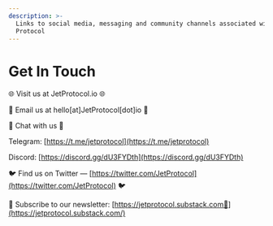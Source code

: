 ```yaml
---
description: >-
  Links to social media, messaging and community channels associated with Jet
  Protocol
---
```


# Get In Touch

🌐  Visit us at JetProtocol.io 🌐 

📩  Email us at hello\[at\]JetProtocol\[dot\]io 📩  

💬 Chat with us 💬

Telegram: [https://t.me/jetprotocol](https://t.me/jetprotocol)

Discord: [https://discord.gg/dU3FYDth](https://discord.gg/dU3FYDth)

🐦 Find us on Twitter — [https://twitter.com/JetProtocol](https://twitter.com/JetProtocol) 🐦 

📰 Subscribe to our newsletter: [https://jetprotocol.substack.com📰](https://jetprotocol.substack.com/)

